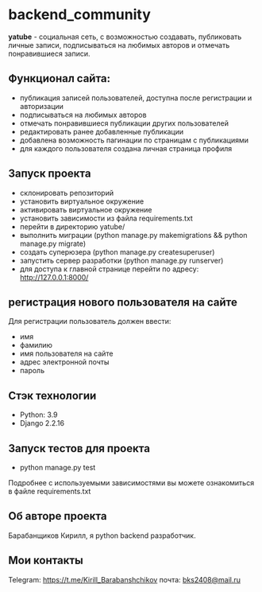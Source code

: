 # backend_community

**yatube** - социальная сеть, с возможностью создавать, публиковать личные записи, подписываться на любимых авторов и отмечать понравившиеся записи.

## Функционал сайта:
- публикация записей пользователей, доступна после регистрации и авторизации
- подписываться на любимых авторов
- отмечать понравившиеся публикации других пользователей
- редактировать ранее добавленные публикации
- добавлена возможность пагинации по страницам с публикациями
- для каждого пользователя создана личная страница профиля

## Запуск проекта
- склонировать репозиторий
- установить виртуальное окружение
- активировать виртуальное окружение
- установить зависимости из файла requirements.txt
- перейти в директорию yatube/
- выполнить миграции (python manage.py makemigrations && python manage.py migrate)
- создать суперюзера (python manage.py createsuperuser)
- запустить сервер разработки (python manage.py runserver)
- для доступа к главной странице перейти по адресу:  http://127.0.0.1:8000/

## регистрация нового пользователя на сайте
Для регистрации пользователь должен ввести:
- имя
- фамилию
- имя пользователя на сайте
- адрес электронной почты
- пароль

## Стэк технологии
- Python: 3.9
- Django 2.2.16

## Запуск тестов для проекта
- python manage.py test

Подробнее с используемыми зависимостями вы можете ознакомиться в файле requirements.txt

## Об авторе проекта
Барабанщиков Кирилл, я python backend разработчик.

## Мои контакты
Telegram: https://t.me/Kirill_Barabanshchikov
почта: bks2408@mail.ru
